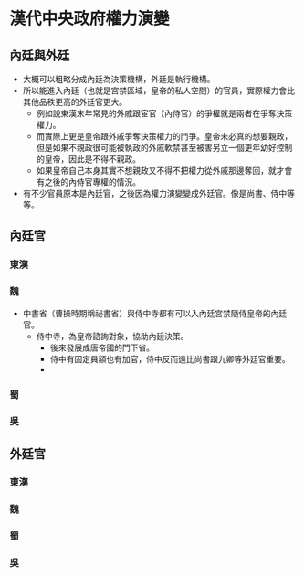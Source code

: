 ﻿# 漢代中央政府權力演變

## 內廷與外廷
- 大概可以粗略分成內廷為決策機構，外廷是執行機構。
- 所以能進入內廷（也就是宮禁區域，皇帝的私人空間）的官員，實際權力會比其他品秩更高的外廷官更大。
  - 例如說東漢末年常見的外戚跟宦官（內侍官）的爭權就是兩者在爭奪決策權力。
  - 而實際上更是皇帝跟外戚爭奪決策權力的鬥爭。皇帝未必真的想要親政，但是如果不親政很可能被執政的外戚軟禁甚至被害另立一個更年幼好控制的皇帝，因此是不得不親政。
  - 如果皇帝自己本身其實不想親政又不得不把權力從外戚那邊奪回，就才會有之後的內侍官專權的情況。
- 有不少官員原本是內廷官，之後因為權力演變變成外廷官。像是尚書、侍中等等。

## 內廷官
### 東漢
### 魏

- 中書省（曹操時期稱祕書省）與侍中寺都有可以入內廷宮禁隨侍皇帝的內廷官。
    - 侍中寺，為皇帝諮詢對象，協助內廷決策。
      - 後來發展成唐帝國的門下省。
      - 侍中有固定員額也有加官，侍中反而遠比尚書跟九卿等外廷官重要。
      - 

### 蜀
### 吳


## 外廷官
### 東漢
### 魏
### 蜀
### 吳
